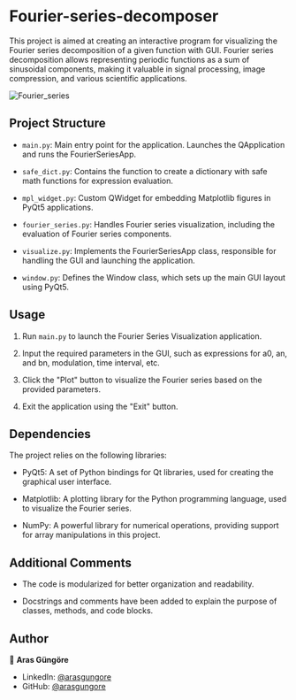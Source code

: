 # Fourier-series-decomposer

This project is aimed at creating an interactive program for visualizing the Fourier series decomposition of a given function with GUI. Fourier series decomposition allows representing periodic functions as a sum of sinusoidal components, making it valuable in signal processing, image compression, and various scientific applications.

![Fourier_series](https://latex.codecogs.com/svg.image?f(x)=a_0&plus;\sum_{n=1}^{\infty}a_n\cos\left(\frac{n\pi&space;x}{L}\right)&plus;\sum_{n=1}^{\infty}b_n\sin\left(\frac{n\pi&space;x}{L}\right))



## Project Structure

- `main.py`: Main entry point for the application. Launches the QApplication and runs the FourierSeriesApp.

- `safe_dict.py`: Contains the function to create a dictionary with safe math functions for expression evaluation.

- `mpl_widget.py`: Custom QWidget for embedding Matplotlib figures in PyQt5 applications.

- `fourier_series.py`: Handles Fourier series visualization, including the evaluation of Fourier series components.

- `visualize.py`: Implements the FourierSeriesApp class, responsible for handling the GUI and launching the application.

- `window.py`: Defines the Window class, which sets up the main GUI layout using PyQt5.



## Usage

1. Run `main.py` to launch the Fourier Series Visualization application.

2. Input the required parameters in the GUI, such as expressions for a0, an, and bn, modulation, time interval, etc.

3. Click the "Plot" button to visualize the Fourier series based on the provided parameters.

4. Exit the application using the "Exit" button.



## Dependencies

The project relies on the following libraries:

- PyQt5: A set of Python bindings for Qt libraries, used for creating the graphical user interface.

- Matplotlib: A plotting library for the Python programming language, used to visualize the Fourier series.

- NumPy: A powerful library for numerical operations, providing support for array manipulations in this project.



## Additional Comments

- The code is modularized for better organization and readability.

- Docstrings and comments have been added to explain the purpose of classes, methods, and code blocks.



## Author

👤 **Aras Güngöre**

- LinkedIn: [@arasgungore](https://www.linkedin.com/in/arasgungore)
- GitHub: [@arasgungore](https://github.com/arasgungore)
